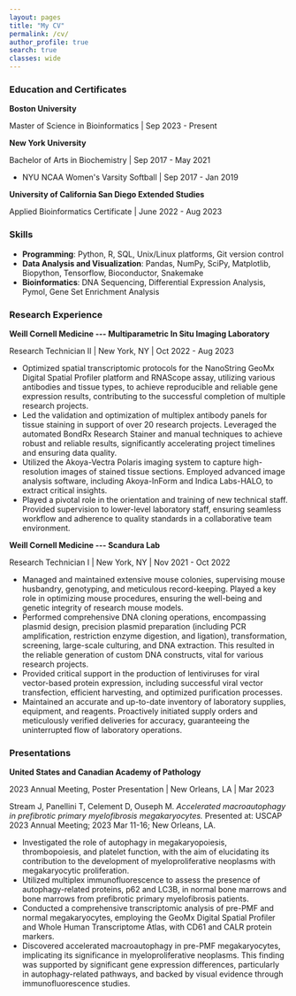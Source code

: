 ```yaml
---
layout: pages
title: "My CV"
permalink: /cv/
author_profile: true
search: true
classes: wide
---
```


### Education and Certificates ###

**Boston University**
 
Master of Science in Bioinformatics \| Sep 2023 - Present

**New York University**

Bachelor of Arts in Biochemistry \| Sep 2017 - May 2021

- NYU NCAA Women's Varsity Softball \| Sep 2017 - Jan 2019

**University of California San Diego Extended Studies**

Applied Bioinformatics Certificate \| June 2022 - Aug 2023

### Skills ###
- **Programming**: Python, R, SQL, Unix/Linux platforms, Git version control
- **Data Analysis and Visualization**: Pandas, NumPy, SciPy, Matplotlib, Biopython, Tensorflow, Bioconductor, Snakemake
- **Bioinformatics**: DNA Sequencing, Differential Expression Analysis, Pymol, Gene Set Enrichment Analysis

### Research Experience ###

**Weill Cornell Medicine --- Multiparametric In Situ Imaging Laboratory**

Research Technician II \| New York, NY \| Oct 2022 - Aug 2023
 
- Optimized spatial transcriptomic protocols for the NanoString GeoMx Digital Spatial Profiler platform and RNAScope assay, utilizing various antibodies and tissue types, to achieve reproducible and reliable gene expression results, contributing to the successful completion of multiple research projects.
- Led the validation and optimization of multiplex antibody panels for tissue staining in support of over 20 research projects. Leveraged the automated BondRx Research Stainer and manual techniques to achieve robust and reliable results, significantly accelerating project timelines and ensuring data quality.
- Utilized the Akoya-Vectra Polaris imaging system to capture high-resolution images of stained tissue sections. Employed advanced image analysis software, including Akoya-InForm and Indica Labs-HALO, to extract critical insights.
- Played a pivotal role in the orientation and training of new technical staff. Provided supervision to lower-level laboratory staff, ensuring seamless workflow and adherence to quality standards in a collaborative team environment.

**Weill Cornell Medicine --- Scandura Lab**

Research Technician I \| New York, NY \| Nov 2021 - Oct 2022

- Managed and maintained extensive mouse colonies, supervising mouse husbandry, genotyping, and meticulous record-keeping. Played a key role in optimizing mouse procedures, ensuring the well-being and genetic integrity of research mouse models.
- Performed comprehensive DNA cloning operations, encompassing plasmid design, precision plasmid preparation (including PCR amplification, restriction enzyme digestion, and ligation), transformation, screening, large-scale culturing, and DNA extraction. This resulted in the reliable generation of custom DNA constructs, vital for various research projects.
- Provided critical support in the production of lentiviruses for viral vector-based protein expression, including successful viral vector transfection, efficient harvesting, and optimized purification processes.
- Maintained an accurate and up-to-date inventory of laboratory supplies, equipment, and reagents. Proactively initiated supply orders and meticulously verified deliveries for accuracy, guaranteeing the uninterrupted flow of laboratory operations.

### Presentations ###
 
**United States and Canadian Academy of Pathology**

2023 Annual Meeting, Poster Presentation \| New Orleans, LA \| Mar 2023

Stream J, Panellini T, Celement D, Ouseph M. *Accelerated macroautophagy in prefibrotic primary myelofibrosis megakaryocytes.* Presented at: USCAP 2023 Annual Meeting; 2023 Mar 11-16; New Orleans, LA.
 
- Investigated the role of autophagy in megakaryopoiesis, thrombopoiesis, and platelet function, with the aim of elucidating its contribution to the development of myeloproliferative neoplasms with megakaryocytic proliferation.
- Utilized multiplex immunofluorescence to assess the presence of autophagy-related proteins, p62 and LC3B, in normal bone marrows and bone marrows from prefibrotic primary myelofibrosis patients.
- Conducted a comprehensive transcriptomic analysis of pre-PMF and normal megakaryocytes, employing the GeoMx Digital Spatial Profiler and Whole Human Transcriptome Atlas, with CD61 and CALR protein markers.
- Discovered accelerated macroautophagy in pre-PMF megakaryocytes, implicating its significance in myeloproliferative neoplasms. This finding was supported by significant gene expression differences, particularly in autophagy-related pathways, and backed by visual evidence through immunofluorescence studies.
 


[MyLinkedIn]: https://www.linkedin.com/in/jstream11
[GitHub]: https://github.com/jstream11
